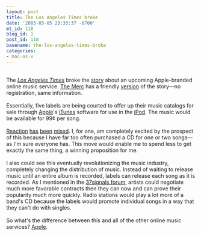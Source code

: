 ```yaml
---
layout: post
title: The Los Angeles Times broke
date: '2003-03-05 23:33:37 -0700'
mt_id: 118
blog_id: 1
post_id: 118
basename: the-los-angeles-times-broke
categories:
- mac-os-x
---
```

<br />The <a href="http://www.latimes.com/"><cite>Los Angeles Times</cite></a> broke the <a href="http://www.latimes.com/technology/la-fi-music4mar04001448,1,7084683.story?coll=la%2Dheadlines%2Dtechnology" title="Requires free registration to read">story</a> about an upcoming Apple-branded online music service. <a href="http://www.siliconvalley.com/">The Merc</a> has a friendly <a href="http://www.siliconvalley.com/mld/siliconvalley/5311076.htm">version</a> of the story&#x2014;no registration, same information.<br /><br />Essentially, five labels are being courted to offer up their music catalogs for sale through <a href="http://www.apple.com/">Apple</a>'s <a href="http://www.apple.com/itunes/">iTunes</a> software for use in the <a href="http://www.apple.com/ipod/">iPod</a>. The music would be available for 99&#xA2; per song.<br /><br /><a href="http://www.37signals.com/svn/archives/000103.php" title="37signals discussion">Reaction</a> <a href="http://www.macslash.org/articles/03/03/04/1549205.shtml">has</a> <a href="http://forums.macrumors.com/showthread.php?threadid=21412">been</a> <a href="http://apple.slashdot.org/article.pl?sid=03/03/04/1758231&amp;mode=thread&amp;tid=141&amp;tid=176">mixed</a>. I, for one, am completely excited by the prospect of this because I have far too often purchased a CD for one or two songs&#x2014;as I'm sure everyone has. This move would enable me to spend less to get exactly the same thing, a winning proposition for me.<br /><br />I also could see this eventually revolutionizing the music industry, completely changing the distribution of music. Instead of waiting to release music until an entire album is recorded, labels can release each song as it is recorded. As I mentioned in the <a href="http://www.37signals.com/svn/archives/000103.php?28#bill_brown_002441">37signals forum</a>, artists could negotiate much more favorable contracts then they can now and can prove their popularity much more quickly. Radio stations would play a lot more of a band's CD because the labels would promote individual songs in a way that they can't do with singles.<br /><br />So what's the difference between this and all of the other online music services? <a href="http://www.apple.com/">Apple</a>.<br /><br /><br />
